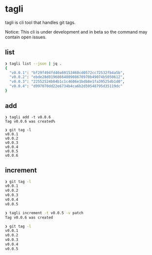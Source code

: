 # tagli
tagli is cli tool that handles git tags.

Notice: This cli is under development and in beta so the command may contain open issues. 

## list
```bash
❯ tagli list --json | jq .                                                 
{
  "v0.0.1": "bf29f494fd40a69153460cd0572cc72532fb4a5b",
  "v0.0.2": "ebde28d0196866480908670970b49074b5050612",
  "v0.0.3": "22552524b04b1c1c4606e1bdb8e1fa39525db1d0",
  "v0.0.4": "d997070dd22e6734b4ca6b2d59548795d35119dc"
}
```

## add
```
❯ tagli add -t v0.0.6  
Tag v0.0.6 was created%

❯ git tag -l                              
v0.0.1
v0.0.2
v0.0.3
v0.0.4
v0.0.5
v0.0.6
```

## increment
```bash
❯ git tag -l                                                                 
v0.0.1
v0.0.2
v0.0.3
v0.0.4
v0.0.5

❯ tagli increment -t v0.0.5 -v patch                  
Tag v0.0.6 was created

❯ git tag -l                                                   
v0.0.1
v0.0.2
v0.0.3
v0.0.4
v0.0.5
```